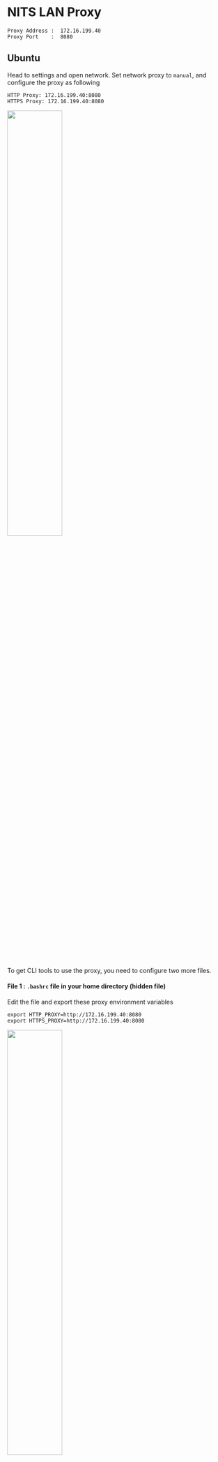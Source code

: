 # NITS LAN Proxy
```
Proxy Address :  172.16.199.40
Proxy Port    :  8080
```

## Ubuntu

Head to settings and open network.
Set network proxy to `manual`, and configure the proxy as following
```
HTTP Proxy: 172.16.199.40:8080
HTTPS Proxy: 172.16.199.40:8080
```

<img width="50%" src="https://user-images.githubusercontent.com/23384886/161261232-607e482f-9e9d-43e7-9470-8cd7c7acf28f.png"/>


To get CLI tools to use the proxy, you need to configure two more files.

#### File 1 : `.bashrc` file in your home directory (hidden file)

Edit the file and export these proxy environment variables
```
export HTTP_PROXY=http://172.16.199.40:8080
export HTTPS_PROXY=http://172.16.199.40:8080
 ```
 
 <img width="50%" src="https://user-images.githubusercontent.com/23384886/161261536-725a9678-9f02-4eb7-966d-c1ea96c4e87f.png"/>

#### File 2 : `/etc/apt/apt.conf` 

If the file doesn't exist, create it and add these two lines in the apt.conf file:
```
Acquire::http::proxy "http://172.16.199.40:8080/";
Acquire::https::proxy "http://172.16.199.40:8080/";
```
*Note: Don't confuse `apt.conf.d` with `apt.conf`*

### Router
Add the network gateway IP in ignore list to access you router configuration interface.

### WhatsApp Mobile
WhatsApp doesn't use network proxy settings and there's no configuration in the app to set a proxy \
so you'll have to use a 3rd party proxy or VPN app. Some free apps include
```
College Proxy
openVPN
ProxyDroid(root needed)
```

### Telegram
Telegram desktop apps have proxy configuration options built-in.\
Telegram mobile app has the option to set only SOCKS5 and MTProto proxy. \
To configure **http** proxy, use Telegram X.


